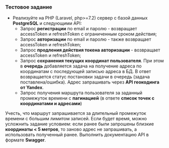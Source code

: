 ### Тестовое задание

- Реализуйте на PHP (Laravel, php>=7.2) сервер с базой данных **PostgreSQL** и следующими API:
    - Запрос **регистрации** по email и паролю - возвращает accessToken и refreshToken с ограниченным сроком действия;
    - Запрос **авторизации** по email и паролю - также возвращает accessToken и refreshToken;
    - Запрос **продления действия токена авторизации** - возвращает accessToken и refreshToken;
    - Запрос **сохранения текущих координат пользователя**.
      При этом в **очередь** добавляется задача на получение адреса по координатам с последующей записью адреса в БД.
      В ответ возвращается статус постановки задачи в очередь (задача поставлена/ошибка).
      Адрес запрашивать через **API геокодинга от Yandex**.
    - Запрос получения маршрута пользователя за заданный промежуток времени с **пагинацией** (в ответе **список точек с
      координатами и адресами**)

Учесть, что маршрут запрашивается за длительный промежуток времени с большим лимитом записей.
Если будет время, можно усложнить задание условием: если ранее были запрошены близкие **координаты < 5 метров**, то
заново
адрес не запрашивать, а использовать полученный ранее. Выполнить документацию API в формате **Swagger**.
